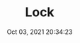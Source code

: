 ---
id: 60
title: Lock 
file-slug: lock
date: Oct 03, 2021 20:34:23
feature: false
category: icons
angle: dynamic
clay: https://3dicons.sgp1.cdn.digitaloceanspaces.com/v1/dynamic/clay/lock-dynamic-clay.png
gradient: https://3dicons.sgp1.cdn.digitaloceanspaces.com/v1/dynamic/gradient/lock-dynamic-gradient.png
color: https://3dicons.sgp1.cdn.digitaloceanspaces.com/v1/dynamic/color/lock-dynamic-color.png
premium: https://3dicons.sgp1.cdn.digitaloceanspaces.com/v1/dynamic/premium/lock-dynamic-premium.png
---